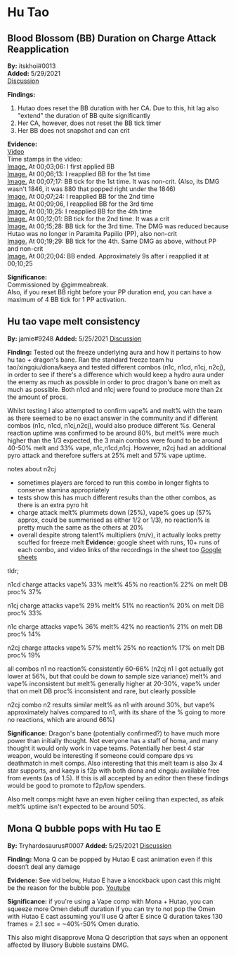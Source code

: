 # Hu Tao

## Blood Blossom \(BB\) Duration on Charge Attack Reapplication

**By:** itskhoi\#0013  
**Added:** 5/29/2021  
[Discussion](https://tickettool.xyz/direct?url=https://cdn.discordapp.com/attachments/839858127825403904/848324677281251348/transcript-hutao-blood-blossom-duration-on-charge-atk-reapplication.html)

**Findings:**  
1. Hutao does reset the BB duration with her CA. Due to this, hit lag also "extend" the duration of BB quite significantly  
2. Her CA, however, does not reset the BB tick timer  
3. Her BB does not snapshot and can crit

**Evidence:**  
[Video](https://youtu.be/yrNv3Ovxes4)  
Time stamps in the video:  
[Image.](https://i.imgur.com/c7DzOY8.jpg) At 00;03;06: I first applied BB  
[Image.](https://i.imgur.com/A02CDlE.jpg) At 00;06;13: I reapplied BB for the 1st time  
[Image.](https://i.imgur.com/4oywcDb.jpg) At 00;07;17: BB tick for the 1st time. It was non-crit. \(Also, its DMG wasn't 1846, it was 880 that popped right under the 1846\)  
[Image.](https://i.imgur.com/R4udWmE.jpg) At 00;07;24: I reapplied BB for the 2nd time  
[Image.](https://i.imgur.com/KBWABMa.jpg) At 00;09;06, I reapplied BB for the 3rd time  
[Image.](https://i.imgur.com/YEWeDRO.jpg) At 00;10;25: I reapplied BB for the 4th time  
[Image.](https://i.imgur.com/olENR8F.jpg) At 00;12;01: BB tick for the 2nd time. It was a crit  
[Image.](https://i.imgur.com/UNW3by4.jpg) At 00;15;28: BB tick for the 3rd time. The DMG was reduced because Hutao was no longer in Paramita Papilio \(PP\), also non-crit  
[Image.](https://i.imgur.com/njU9MXZ.jpg) At 00;19;29: BB tick for the 4th. Same DMG as above, without PP and non-crit  
[Image.](https://i.imgur.com/1k15rzd.jpg) At 00;20;04: BB ended. Approximately 9s after i reapplied it at 00;10;25

**Significance:**  
Commissioned by @gimmeabreak.  
Also, if you reset BB right before your PP duration end, you can have a maximum of 4 BB tick for 1 PP activation.

## Hu tao vape melt consistency

**By:** jamie\#9248
**Added:** 5/25/2021
[Discussion](https://tickettool.xyz/direct?url=https://cdn.discordapp.com/attachments/835296118795534388/846695458117124096/transcript-hu-tao-vape-melt-consistency.html)

**Finding:** Tested out the freeze underlying aura and how it pertains to how hu tao + dragon's bane. Ran the standard freeze team hu tao/xingqiu/diona/kaeya and tested different combos (n1c, n1cd, n1cj, n2cj), in order to see if there's a difference which would keep a hydro aura under the enemy as much as possible in order to proc dragon's bane on melt as much as possible. Both n1cd and n1cj were found to produce more than 2x the amount of procs.

Whilst testing I also attempted to confirm vape% and melt% with the team as there seemed to be no exact answer in the community and if different combos (n1c, n1cd, n1cj,n2cj), would also produce different %s. General reaction uptime was confirmed to be around 80%, but melt% were much higher than the 1/3 expected, the 3 main combos were found to be around 40-50% melt and 33% vape, n1c,n1cd,n1cj. However, n2cj had an additional pyro attack and therefore suffers at 25% melt and 57% vape uptime.

notes about n2cj
- sometimes players are forced to run this combo in longer fights to conserve stamina appropriately
- tests show this has much different results than the other combos, as there is an extra pyro hit
- charge attack melt% plummets down (25%), vape% goes up (57% approx, could be summerised as either 1/2 or 1/3), no reaction% is pretty much the same as the others at 20%
- overall despite strong talent% multipliers (m/v), it actually looks pretty scuffed for freeze melt
**Evidence:** google sheet with runs, 10+ runs of each combo, and video links of the recordings in the sheet too  [Google sheets](https://docs.google.com/spreadsheets/d/1W3hYC1tQTwslTZ4YA-1EIHkanCjAve4FqaE1Zuprf-w/edit?usp=sharing)

tldr; 

n1cd charge attacks
vape%        33%
melt%        45%
no reaction%    22%
on melt DB proc%    37%

n1cj charge attacks
vape%        29%
melt%        51%
no reaction%    20%
on melt DB proc%    33%

n1c charge attacks
vape%        36%
melt%        42%
no reaction%    21%
on melt DB proc%   14%

n2cj charge attacks
vape%    57%
melt%    25%
no reaction%    17%
on melt DB proc%    19%

all combos n1 
no reaction% consistently 60-66% (n2cj n1 I got actually got lower at 56%, but that could be down to sample size variance) 
melt% and vape% inconsistent but melt% generally higher at 20-30%, vape% under that
on melt DB proc% inconsistent and rare, but clearly possible

n2cj combo n2 results
similar melt% as n1 with around 30%, but vape% approximately halves compared to n1, with its share of the % going to more no reactions, which are around 66%)

**Significance:** Dragon's bane (potentially confirmed?) to have much more power than initially thought. Not everyone has a staff of homa, and many thought it would only work in vape teams. Potentially her best 4 star weapon, would be interesting if someone could compare dps vs deathmatch in melt comps. Also interesting that this melt team is also 3x 4 star supports, and kaeya is f2p with both diona and xingqiu available free from events (as of 1.5). If this is all accepted by an editor then these findings would be good to promote to f2p/low spenders.

Also melt comps might have an even higher ceiling than expected, as afaik melt% uptime isn't expected to be around 50%.

## Mona Q bubble pops with Hu tao E

**By:** Tryhardosaurus\#0007
**Added:** 5/25/2021
[Discussion](https://tickettool.xyz/direct?url=https://cdn.discordapp.com/attachments/841629546008018955/846705904598777886/transcript-mona-q-bubble-pops-with-hutao-e-cast.html)

**Finding:** Mona Q can be popped by Hutao E cast animation even if this doesn’t deal any damage 

**Evidence:** See vid below, Hutao E have a knockback upon cast this might be the reason for the bubble pop. [Youtube](https://youtu.be/tbSi0AzP0ew) 

**Significance:** if you're using a Vape comp with Mona + Hutao, you can squeeze more Omen debuff duration if you can try to not pop the Omen with Hutao E cast assuming you'll use Q after E since Q duration takes 130 frames = 2.1 sec = ~40%-50% Omen duratio. 

This also might disapprove Mona Q description that says when an opponent affected by Illusory Bubble sustains DMG. 
